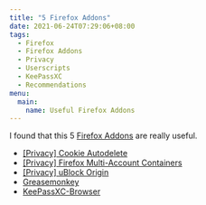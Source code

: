 ```yaml
---
title: "5 Firefox Addons"
date: 2021-06-24T07:29:06+08:00
tags:
  - Firefox
  - Firefox Addons
  - Privacy
  - Userscripts
  - KeePassXC
  - Recommendations
menu:
  main:
    name: Useful Firefox Addons
---
```

I found that this 5 [Firefox Addons][firefox addons homepage] are really useful.

- [ [Privacy] Cookie Autodelete][cookie-autodelete]
- [ [Privacy] Firefox Multi-Account Containers][multi-account-containers]
- [ [Privacy] uBlock Origin][ublock-origin]
- [Greasemonkey][greasemonkey]
- [KeePassXC-Browser][keepassxc-browser]

[cookie-autodelete]: https://addons.mozilla.org/en-US/firefox/addon/cookie-autodelete
[greasemonkey]: https://addons.mozilla.org/en-US/firefox/addon/greasemonkey
[keepassxc-browser]: https://addons.mozilla.org/en-US/firefox/addon/keepassxc-browser
[multi-account-containers]: https://addons.mozilla.org/en-US/firefox/addon/multi-account-containers
[ublock-origin]: https://addons.mozilla.org/en-US/firefox/addon/ublock-origin

[firefox addons homepage]: https://addons.mozilla.org/en-US/firefox
